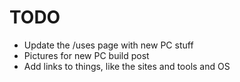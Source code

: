 # TODO

* Update the /uses page with new PC stuff
* Pictures for new PC build post
* Add links to things, like the sites and tools and OS